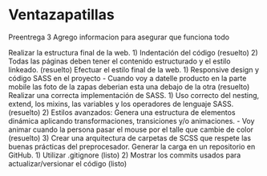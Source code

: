 # Ventazapatillas
Preentrega 3
Agrego informacion para asegurar que funciona todo

Realizar la estructura final de la web.
    1) Indentación del código (resuelto)
    2) Todas las páginas deben tener el contenido estructurado y el estilo linkeado. (resuelto)
Efectuar el estilo final de la web.
    1) Responsive design y código SASS en el proyecto
        - Cuando voy a datelle producto en la parte mobile las foto de la zapas deberian esta una debajo de la otra (resuelto)
Realizar una correcta implementación de SASS.
    1) Uso correcto del nesting, extend, los mixins, las variables y los operadores de lenguaje SASS. (resuelto)
    2) Estilos avanzados: Genera una estructura de elementos dinámica aplicando transformaciones, transiciones y/o animaciones. 
        - Voy animar cuando la persona pasar el mouse por el talle que cambie de color (resuelto)
    3) Crear una arquitectura de carpetas de SCSS que respete las buenas prácticas del preprocesador. 
Generar la carga en un repositorio en GitHub.
    1)  Utilizar .gitignore (listo)
    2)  Mostrar los commits usados para actualizar/versionar el código (listo)